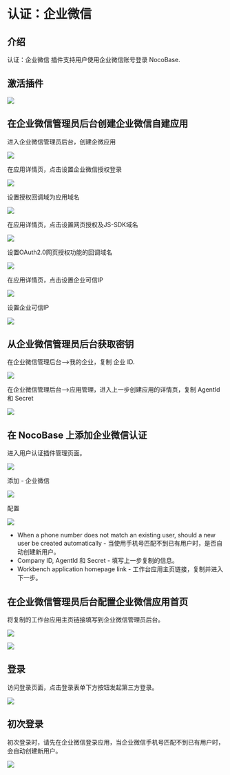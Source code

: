# 认证：企业微信

<PluginInfo commercial="true" name="auth-wecom"></PluginInfo>

## 介绍

认证：企业微信 插件支持用户使用企业微信账号登录 NocoBase.

## 激活插件

![](./static/20240626141417.png)

## 在企业微信管理员后台创建企业微信自建应用

进入企业微信管理员后台，创建企微应用

![](./static/20240626142313.png)

在应用详情页，点击设置企业微信授权登录

![](./static/20240626142504.png)

设置授权回调域为应用域名

![](./static/20240626142537.png)

在应用详情页，点击设置网页授权及JS-SDK域名

![](./static/20240626142641.png)

设置OAuth2.0网页授权功能的回调域名

![](./static/20240626142613.png)

在应用详情页，点击设置企业可信IP

![](./static/20240626144608.png)

设置企业可信IP

![](./static/20240626142816.png)

## 从企业微信管理员后台获取密钥

在企业微信管理后台-->我的企业，复制 企业 ID.

![](./static/20240626145043.png)

在企业微信管理后台-->应用管理，进入上一步创建应用的详情页，复制 AgentId 和 Secret

![](./static/20240626145202.png)

## 在 NocoBase 上添加企业微信认证

进入用户认证插件管理页面。

![](./static/20240626141502.png)

添加 - 企业微信

![](./static/20240626141524.png)

配置

![](./static/20240626141547.png)

- When a phone number does not match an existing user, should a new user be created automatically - 当使用手机号匹配不到已有用户时，是否自动创建新用户。
- Company ID, AgentId 和 Secret - 填写上一步复制的信息。
- Workbench application homepage link - 工作台应用主页链接，复制并进入下一步。

## 在企业微信管理员后台配置企业微信应用首页

将复制的工作台应用主页链接填写到企业微信管理员后台。

![](./static/20240626142935.png)

![](./static/20240626143024.png)

## 登录

访问登录页面，点击登录表单下方按钮发起第三方登录。

![](./static/20240626145554.png)

## 初次登录

初次登录时，请先在企业微信登录应用，当企业微信手机号匹配不到已有用户时，会自动创建新用户。

![](./static/20240626143159.png)
